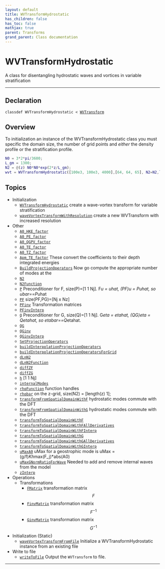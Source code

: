 ```yaml
---
layout: default
title: WVTransformHydrostatic
has_children: false
has_toc: false
mathjax: true
parent: Transforms
grand_parent: Class documentation
---
```


#  WVTransformHydrostatic

A class for disentangling hydrostatic waves and vortices in variable stratification


---

## Declaration

<div class="language-matlab highlighter-rouge"><div class="highlight"><pre class="highlight"><code>classdef WVTransformHydrostatic < <a href="/classes/wvtransform/" title="WVTransform">WVTransform</a></code></pre></div></div>

## Overview
 
  To initialization an instance of the WVTransformHydrostatic class you
  must specific the domain size, the number of grid points and *either*
  the density profile or the stratification profile.
  
  ```matlab
  N0 = 3*2*pi/3600;
  L_gm = 1300;
  N2 = @(z) N0*N0*exp(2*z/L_gm);
  wvt = WVTransformHydrostatic([100e3, 100e3, 4000],[64, 64, 65], N2=N2,latitude=30);
  ```
 
   
  


## Topics
+ Initialization
  + [`WVTransformHydrostatic`](/classes/transforms/wvtransformhydrostatic/wvtransformhydrostatic.html) create a wave-vortex transform for variable stratification
  + [`waveVortexTransformWithResolution`](/classes/transforms/wvtransformhydrostatic/wavevortextransformwithresolution.html) create a new WVTransform with increased resolution
+ Other
  + [`A0_HKE_factor`](/classes/transforms/wvtransformhydrostatic/a0_hke_factor.html) 
  + [`A0_PE_factor`](/classes/transforms/wvtransformhydrostatic/a0_pe_factor.html) 
  + [`A0_QGPV_factor`](/classes/transforms/wvtransformhydrostatic/a0_qgpv_factor.html) 
  + [`A0_TE_factor`](/classes/transforms/wvtransformhydrostatic/a0_te_factor.html) 
  + [`A0_TZ_factor`](/classes/transforms/wvtransformhydrostatic/a0_tz_factor.html) 
  + [`Apm_TE_factor`](/classes/transforms/wvtransformhydrostatic/apm_te_factor.html) These convert the coefficients to their depth integrated energies
  + [`BuildProjectionOperators`](/classes/transforms/wvtransformhydrostatic/buildprojectionoperators.html) Now go compute the appropriate number of modes at the
  + [`N2`](/classes/transforms/wvtransformhydrostatic/n2.html) 
  + [`N2Function`](/classes/transforms/wvtransformhydrostatic/n2function.html) 
  + [`P`](/classes/transforms/wvtransformhydrostatic/p.html) Preconditioner for F, size(P)=[1 1 Nj]. F*u = uhat, (PF)*u = P*uhat, so ubar==P*uhat
  + [`PF`](/classes/transforms/wvtransformhydrostatic/pf.html) size(PF,PG)=[Nj x Nz]
  + [`PFinv`](/classes/transforms/wvtransformhydrostatic/pfinv.html) Transformation matrices
  + [`PFinvInterp`](/classes/transforms/wvtransformhydrostatic/pfinvinterp.html) 
  + [`Q`](/classes/transforms/wvtransformhydrostatic/q.html) Preconditioner for G, size(Q)=[1 1 Nj]. G*eta = etahat, (QG)*eta = Q*etahat, so etabar==Q*etahat.
  + [`QG`](/classes/transforms/wvtransformhydrostatic/qg.html) 
  + [`QGinv`](/classes/transforms/wvtransformhydrostatic/qginv.html) 
  + [`QGinvInterp`](/classes/transforms/wvtransformhydrostatic/qginvinterp.html) 
  + [`SetProjectionOperators`](/classes/transforms/wvtransformhydrostatic/setprojectionoperators.html) 
  + [`buildInterpolationProjectionOperators`](/classes/transforms/wvtransformhydrostatic/buildinterpolationprojectionoperators.html) 
  + [`buildInterpolationProjectionOperatorsForGrid`](/classes/transforms/wvtransformhydrostatic/buildinterpolationprojectionoperatorsforgrid.html) 
  + [`dLnN2`](/classes/transforms/wvtransformhydrostatic/dlnn2.html) 
  + [`dLnN2Function`](/classes/transforms/wvtransformhydrostatic/dlnn2function.html) 
  + [`diffZF`](/classes/transforms/wvtransformhydrostatic/diffzf.html) 
  + [`diffZG`](/classes/transforms/wvtransformhydrostatic/diffzg.html) 
  + [`h`](/classes/transforms/wvtransformhydrostatic/h.html) [1 1 Nj]
  + [`internalModes`](/classes/transforms/wvtransformhydrostatic/internalmodes.html) 
  + [`rhoFunction`](/classes/transforms/wvtransformhydrostatic/rhofunction.html) function handles
  + [`rhobar`](/classes/transforms/wvtransformhydrostatic/rhobar.html) on the z-grid, size(N2) = [length(z) 1];
  + [`transformFromSpatialDomainWithF`](/classes/transforms/wvtransformhydrostatic/transformfromspatialdomainwithf.html) hydrostatic modes commute with the DFT
  + [`transformFromSpatialDomainWithG`](/classes/transforms/wvtransformhydrostatic/transformfromspatialdomainwithg.html) hydrostatic modes commute with the DFT
  + [`transformToSpatialDomainWithF`](/classes/transforms/wvtransformhydrostatic/transformtospatialdomainwithf.html) 
  + [`transformToSpatialDomainWithFAllDerivatives`](/classes/transforms/wvtransformhydrostatic/transformtospatialdomainwithfallderivatives.html) 
  + [`transformToSpatialDomainWithFInterp`](/classes/transforms/wvtransformhydrostatic/transformtospatialdomainwithfinterp.html) 
  + [`transformToSpatialDomainWithG`](/classes/transforms/wvtransformhydrostatic/transformtospatialdomainwithg.html) 
  + [`transformToSpatialDomainWithGAllDerivatives`](/classes/transforms/wvtransformhydrostatic/transformtospatialdomainwithgallderivatives.html) 
  + [`transformToSpatialDomainWithGInterp`](/classes/transforms/wvtransformhydrostatic/transformtospatialdomainwithginterp.html) 
  + [`uMaxA0`](/classes/transforms/wvtransformhydrostatic/umaxa0.html) uMax for a geostrophic mode is uMax =(g/f)*Kh*max(F_j)*abs(A0)
  + [`uMaxGNormRatioForWave`](/classes/transforms/wvtransformhydrostatic/umaxgnormratioforwave.html) Needed to add and remove internal waves from the model
  + [`zInterp`](/classes/transforms/wvtransformhydrostatic/zinterp.html) 
+ Operations
  + Transformations
    + [`FMatrix`](/classes/transforms/wvtransformhydrostatic/fmatrix.html) transformation matrix $$F$$
    + [`FinvMatrix`](/classes/transforms/wvtransformhydrostatic/finvmatrix.html) transformation matrix $$F^{-1}$$
    + [`GinvMatrix`](/classes/transforms/wvtransformhydrostatic/ginvmatrix.html) transformation matrix $$G^{-1}$$
+ Initialization (Static)
  + [`waveVortexTransformFromFile`](/classes/transforms/wvtransformhydrostatic/wavevortextransformfromfile.html) Initialize a WVTransformHydrostatic instance from an existing file
+ Write to file
  + [`writeToFile`](/classes/transforms/wvtransformhydrostatic/writetofile.html) Output the `WVTransform` to file.


---